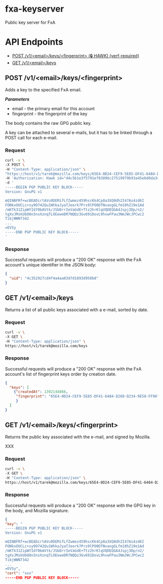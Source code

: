fxa-keyserver
=============

Public key server for FxA


# API Endpoints


* [POST /v1/\<email\>/keys/\<fingerprint\> (:lock: HAWK) (verf-required)](#post-v1emailkeysfingerprint)
* [GET  /v1/\<email\>/keys](#get-v1emailkeys)


## POST /v1/\<email\>/keys/\<fingerprint\>

Adds a key to the specified FxA email.

___Parameters___

* email - the primary email for this account
* fingerprint - the fingerprint of the key

The body contains the raw GPG public key.

A key can be attached to several e-mails, but it has to be linked through
a POST call for each e-mail.

### Request

```sh
curl -v \
-X POST \
-H "Content-Type: application/json" \
"https://host/v1/tarek@mozilla.com/keys/65E4-0D24-CEF9-5E85-DF41-6484-D260-D234-9E58-FF96" \
-H 'Authorization: Hawk id="d4c5b1e3f5791ef83896c27519979b93a45e6d0da34c7509c5632ac35b28b48d", ts="1373391043", nonce="ohQjqb", mac="LAnpP3P2PXelC6hUoUaHP72nCqY5Iibaa3eeiGBqIIU="' \
-d '
-----BEGIN PGP PUBLIC KEY BLOCK-----
Version: GnuPG v1

mQINBFRf+wcBEADirtAVu9DEMifLfZwmez459hscKk4Cp8a3XQ0dh2I47As4zd6I
FONkxOUCLc+sy9O742Qu1WhkaJyaTJeork7Prs9lPO0DTNvangGLfm10hZ19e1Ad
/mKTk31ZipWYId70bAVtk/JSbDrrIeVaGdE+Ttz2hrKlqVQDEQGA4Jspj3Dp/n2/
tgXvJMskUbO8n3nsXznqTLOEeweDR7NQQz3Gv691DovL9hvwFPau3NmJWcJPCwc2
TibjWWN7342
...
=EVSy
-----END PGP PUBLIC KEY BLOCK-----
'
```

### Response

Successful requests will produce a "200 OK" response with the FxA account's unique identifier in the JSON body:

```json
{
  "uid": "4c352927cd4f4a4aa03d7d1893d950b8"
}
```

## GET /v1/\<email\>/keys

Returns a list of all public keys associated with a e-mail, sorted by date.


### Request

```sh
curl -v \
-X GET \
-H "Content-Type: application/json" \
https://host/v1/tarek@mozilla.com/keys
```

### Response

Successful requests will produce a "200 OK" response with the FxA account's list of fingerprint keys
order by creation date.

```json
{
  "keys": [
    {"createdAt": 1392144866, 
     "fingerprint": "65E4-0D24-CEF9-5E85-DF41-6484-D260-D234-9E58-FF96"
     }
  ]
}
```

## GET /v1/\<email\>/keys/\<fingerprint\>

Returns the public key associated with the e-mail, and signed by Mozilla.

XXX


### Request

```sh
curl -v \
-X GET \
-H "Content-Type: application/json" \
https://host/v1/tarek@mozilla.com/keys/65E4-0D24-CEF9-5E85-DF41-6484-D260-D234-9E58-FF96
```

### Response

Successful requests will produce a "200 OK" response with the GPG key in the body,
and Mozilla signature.


```json
{
"key": "
-----BEGIN PGP PUBLIC KEY BLOCK-----
Version: GnuPG v1

mQINBFRf+wcBEADirtAVu9DEMifLfZwmez459hscKk4Cp8a3XQ0dh2I47As4zd6I
FONkxOUCLc+sy9O742Qu1WhkaJyaTJeork7Prs9lPO0DTNvangGLfm10hZ19e1Ad
/mKTk31ZipWYId70bAVtk/JSbDrrIeVaGdE+Ttz2hrKlqVQDEQGA4Jspj3Dp/n2/
tgXvJMskUbO8n3nsXznqTLOEeweDR7NQQz3Gv691DovL9hvwFPau3NmJWcJPCwc2
TibjWWN7342
...
=EVSy",
"cert": "xxx"
-----END PGP PUBLIC KEY BLOCK-----
```

